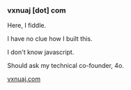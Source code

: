 ### vxnuaj [dot] com

Here, I fiddle. 

I have no clue how I built this. 

I don't know javascript.

Should ask my technical co-founder, 4o. 

[vxnuaj.com](https://vxnuaj.com)